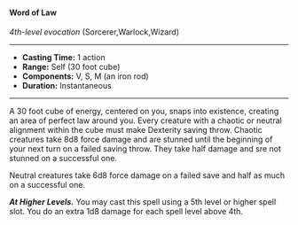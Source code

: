 #### Word of Law
*4th-level evocation* (Sorcerer,Warlock,Wizard)
___
- **Casting Time:** 1 action
- **Range:** Self (30 foot cube)
- **Components:** V, S, M (an iron rod)
- **Duration:** Instantaneous
---
A 30 foot cube of energy, centered on you, snaps into existence, creating an area of perfect law around you. Every creature with a chaotic or neutral alignment within the cube must make Dexterity saving throw. Chaotic creatures take 8d8 force damage and are stunned until the beginning of your next turn on a failed saving throw. They take half damage and sre not stunned on a successful one.

Neutral creatures take 6d8 force damage on a failed save and half as much on a successful one.

***At Higher Levels.***  You may cast this spell using a 5th level or higher spell slot. You do an extra  1d8 damage for each spell level above 4th.
